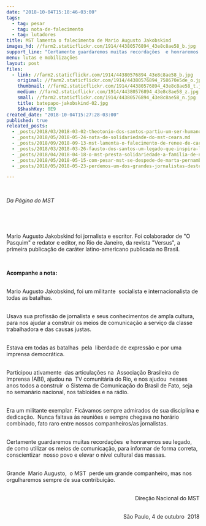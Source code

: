 ```yaml
---
date: "2018-10-04T15:18:46-03:00"
tags:
  - tag: pesar
  - tag: nota-de-falecimento
  - tag: lutadores
title: MST lamenta o falecimento de Mario Augusto Jakobskind
images_hd: //farm2.staticflickr.com/1914/44380576894_43e8c8ae58_b.jpg
support_line: "Certamente guardaremos muitas recordações  e honraremos seu legado, de como utilizar os meios de comunicação, para informar de forma correta, conscientizar  nosso povo e elevar o nível cultural das massas"
menu: lutas e mobilizações
layout: post
files:
  - link: //farm2.staticflickr.com/1914/44380576894_43e8c8ae58_b.jpg
    original: //farm2.staticflickr.com/1914/44380576894_758670e5de_o.jpg
    thumbnail: //farm2.staticflickr.com/1914/44380576894_43e8c8ae58_t.jpg
    medium: //farm2.staticflickr.com/1914/44380576894_43e8c8ae58_z.jpg
    small: //farm2.staticflickr.com/1914/44380576894_43e8c8ae58_n.jpg
    title: batepapo-jakobskind-02.jpg
    $$hashKey: 0E9
created_date: "2018-10-04T15:27:28-03:00"
published: true
releated_posts:
  - _posts/2018/03/2018-03-02-theotonio-dos-santos-partiu-um-ser-humano-e-intelectual-transcendente.md
  - _posts/2018/05/2018-05-24-nota-de-solidariedade-do-mst-ceara.md
  - _posts/2018/09/2018-09-13-mst-lamenta-o-falecimento-de-renee-de-carvalho.md
  - _posts/2018/03/2018-03-26-fausto-dos-santos-um-legado-que-inspira-luta.md
  - _posts/2018/04/2018-04-18-o-mst-presta-solidariedade-a-familia-de-nossa-dirigente-lucineia-duraes-apos-a-tragico-assassinato-de-seu-pai-joao-francisco-do-rosario.md
  - _posts/2018/05/2018-05-15-com-pesar-mst-se-despede-de-marta-pernambuco.md
  - _posts/2018/05/2018-05-23-perdemos-um-dos-grandes-jornalistas-deste-pais.md

---
```

<p>&nbsp;</p>

<p><em>Da P&aacute;gina do MST&nbsp;</em></p>

<p>&nbsp;</p>

<p>&nbsp;</p>

<p>Mario Augusto Jakobskind foi jornalista e escritor. Foi colaborador de &quot;O Pasquim&quot; e redator e editor, no Rio de Janeiro, da revista &quot;Versus&quot;, a primeira publica&ccedil;&atilde;o de car&aacute;ter latino&shy;-americano publicada no Brasil.</p>

<p>&nbsp;</p>

<p><strong>Acompanhe a nota:&nbsp;</strong></p>

<p><br />
Mario Augusto Jakobskind, foi um militante&nbsp; socialista e internacionalista de todas as batalhas.</p>

<p><br />
Usava sua profiss&atilde;o de jornalista e seus conhecimentos de ampla cultura, para nos ajudar a construir os meios de comunica&ccedil;&atilde;o a servi&ccedil;o da classe trabalhadora e das causas justas.</p>

<p><br />
Estava em todas as batalhas&nbsp; pela&nbsp; liberdade de express&atilde;o e por uma imprensa democr&aacute;tica.</p>

<p><br />
Participou ativamente&nbsp; das articula&ccedil;&otilde;es na&nbsp; Associa&ccedil;&atilde;o Brasileira de Imprensa (ABI), ajudou na&nbsp; TV comunit&aacute;ria do Rio, e nos ajudou&nbsp; nesses anos todos a construir&nbsp; o Sistema de Comunica&ccedil;&atilde;o do Brasil de Fato, seja no seman&aacute;rio nacional, nos tabloides e na r&aacute;dio.</p>

<p><br />
Era um militante exemplar.&nbsp;Fic&aacute;vamos sempre admirados de sua disciplina e dedica&ccedil;&atilde;o.&nbsp; Nunca faltava &agrave;s reuni&otilde;es e sempre chegava no hor&aacute;rio combinado, fato raro entre nossos companheiros/as jornalistas.</p>

<p><br />
Certamente guardaremos muitas recorda&ccedil;&otilde;es&nbsp; e honraremos seu legado, de como utilizar os meios de comunica&ccedil;&atilde;o, para informar de forma correta, conscientizar&nbsp; nosso povo e elevar o n&iacute;vel cultural das massas.</p>

<p><br />
Grande&nbsp; Mario Augusto,&nbsp; o MST&nbsp; perde um grande companheiro, mas nos orgulharemos sempre de sua contribui&ccedil;&atilde;o.</p>

<p style="text-align: right;"><br />
Dire&ccedil;&atilde;o Nacional do MST</p>

<p style="text-align: right;"><br />
S&atilde;o Paulo,&nbsp;4 de outubro&nbsp; 2018</p>
